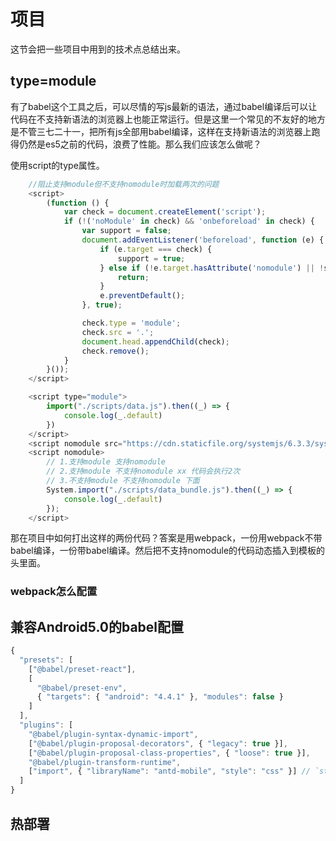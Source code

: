 # 项目
这节会把一些项目中用到的技术点总结出来。

## type=module
有了babel这个工具之后，可以尽情的写js最新的语法，通过babel编译后可以让代码在不支持新语法的浏览器上也能正常运行。但是这里一个常见的不友好的地方是不管三七二十一，把所有js全部用babel编译，这样在支持新语法的浏览器上跑得仍然是es5之前的代码，浪费了性能。那么我们应该怎么做呢？

使用script的type属性。

```javascript
    //阻止支持module但不支持nomodule时加载两次的问题
    <script>
        (function () {
            var check = document.createElement('script');
            if (!('noModule' in check) && 'onbeforeload' in check) {
                var support = false;
                document.addEventListener('beforeload', function (e) {
                    if (e.target === check) {
                        support = true;
                    } else if (!e.target.hasAttribute('nomodule') || !support) {
                        return;
                    }
                    e.preventDefault();
                }, true);

                check.type = 'module';
                check.src = '.';
                document.head.appendChild(check);
                check.remove();
            }
        }());
    </script>

    <script type="module">
        import("./scripts/data.js").then((_) => {
            console.log(_.default)
        })
    </script>
    <script nomodule src="https://cdn.staticfile.org/systemjs/6.3.3/system.js"></script>
    <script nomodule>
        // 1.支持module 支持nomodule
        // 2.支持module 不支持nomodule xx 代码会执行2次
        // 3.不支持module 不支持nomodule 下面
        System.import("./scripts/data_bundle.js").then((_) => {
            console.log(_.default)
        });
    </script>

```
那在项目中如何打出这样的两份代码？答案是用webpack，一份用webpack不带babel编译，一份带babel编译。然后把不支持nomodule的代码动态插入到模板的头里面。

### webpack怎么配置


## 兼容Android5.0的babel配置
```javascript
{
  "presets": [
    ["@babel/preset-react"],
    [
      "@babel/preset-env",
      { "targets": { "android": "4.4.1" }, "modules": false }
    ]
  ],
  "plugins": [
    "@babel/plugin-syntax-dynamic-import",
    ["@babel/plugin-proposal-decorators", { "legacy": true }],
    ["@babel/plugin-proposal-class-properties", { "loose": true }],
    "@babel/plugin-transform-runtime",
    ["import", { "libraryName": "antd-mobile", "style": "css" }] // `style: true` 会加载 less 文件
  ]
}


```

## 热部署




